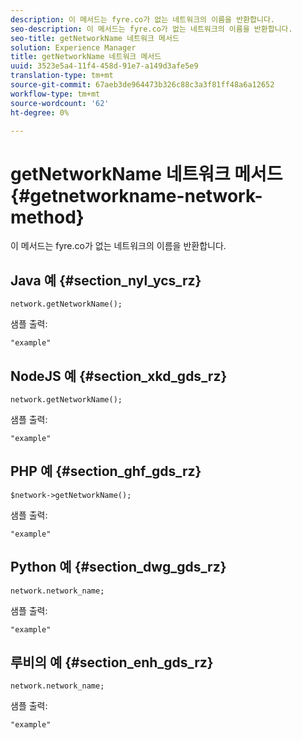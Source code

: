```yaml
---
description: 이 메서드는 fyre.co가 없는 네트워크의 이름을 반환합니다.
seo-description: 이 메서드는 fyre.co가 없는 네트워크의 이름을 반환합니다.
seo-title: getNetworkName 네트워크 메서드
solution: Experience Manager
title: getNetworkName 네트워크 메서드
uuid: 3523e5a4-11f4-458d-91e7-a149d3afe5e9
translation-type: tm+mt
source-git-commit: 67aeb3de964473b326c88c3a3f81ff48a6a12652
workflow-type: tm+mt
source-wordcount: '62'
ht-degree: 0%

---
```



# getNetworkName 네트워크 메서드{#getnetworkname-network-method}

이 메서드는 fyre.co가 없는 네트워크의 이름을 반환합니다.

## Java 예 {#section_nyl_ycs_rz}

```
network.getNetworkName();
```

샘플 출력:

```
"example" 
```

## NodeJS 예 {#section_xkd_gds_rz}

```
network.getNetworkName();
```

샘플 출력:

```
"example" 
```

## PHP 예 {#section_ghf_gds_rz}

```
$network->getNetworkName(); 
```

샘플 출력:

```
"example" 
```

## Python 예 {#section_dwg_gds_rz}

```
network.network_name; 
```

샘플 출력:

```
"example" 
```

## 루비의 예 {#section_enh_gds_rz}

```
network.network_name; 
```

샘플 출력:

```
"example" 
```

